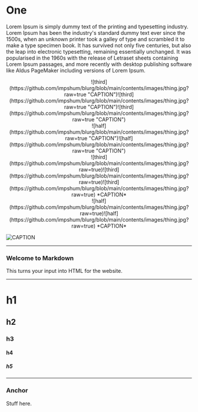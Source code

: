 # One

Lorem Ipsum is simply dummy text of the printing and typesetting industry. Lorem Ipsum has been the industry's standard dummy text ever since the 1500s, when an unknown
  printer took a galley of type and scrambled it to make a type specimen book. It has survived not only five centuries, but also the leap into electronic typesetting, remaining essentially unchanged. It was popularised in the 1960s with the release of
  Letraset sheets containing Lorem Ipsum passages, and more recently with desktop publishing software like Aldus PageMaker including versions of Lorem Ipsum.

<center>
![third](https://github.com/impshum/blurg/blob/main/contents/images/thing.jpg?raw=true "CAPTION")![third](https://github.com/impshum/blurg/blob/main/contents/images/thing.jpg?raw=true "CAPTION")![third](https://github.com/impshum/blurg/blob/main/contents/images/thing.jpg?raw=true "CAPTION")
</center>

<center>
![half](https://github.com/impshum/blurg/blob/main/contents/images/thing.jpg?raw=true "CAPTION")![half](https://github.com/impshum/blurg/blob/main/contents/images/thing.jpg?raw=true "CAPTION")
</center>

<center>
![third](https://github.com/impshum/blurg/blob/main/contents/images/thing.jpg?raw=true)![third](https://github.com/impshum/blurg/blob/main/contents/images/thing.jpg?raw=true)![third](https://github.com/impshum/blurg/blob/main/contents/images/thing.jpg?raw=true)
*CAPTION*
</center>

<center>
![half](https://github.com/impshum/blurg/blob/main/contents/images/thing.jpg?raw=true)![half](https://github.com/impshum/blurg/blob/main/contents/images/thing.jpg?raw=true)
*CAPTION*
</center>

![](https://github.com/impshum/blurg/blob/main/contents/images/thing.jpg?raw=true "CAPTION")

* * *

### Welcome to Markdown

This turns your input into HTML for the website.

* * *

# h1

## h2

### h3

#### h4

##### h5

* * *

### Anchor

Stuff here.
